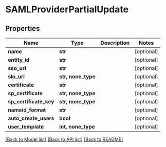 # SAMLProviderPartialUpdate


## Properties

Name | Type | Description | Notes
------------ | ------------- | ------------- | -------------
**name** | **str** |  | [optional] 
**entity_id** | **str** |  | [optional] 
**sso_url** | **str** |  | [optional] 
**slo_url** | **str, none_type** |  | [optional] 
**certificate** | **str** |  | [optional] 
**sp_certificate** | **str, none_type** |  | [optional] 
**sp_certificate_key** | **str, none_type** |  | [optional] 
**nameid_format** | **str** |  | [optional] 
**auto_create_users** | **bool** |  | [optional] 
**user_template** | **int, none_type** |  | [optional] 

[[Back to Model list]](../#documentation-for-models) [[Back to API list]](../#documentation-for-api-endpoints) [[Back to README]](../)


